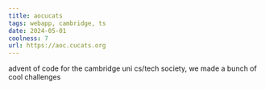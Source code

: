 ```yaml
---
title: aocucats
tags: webapp, cambridge, ts
date: 2024-05-01
coolness: 7
url: https://aoc.cucats.org
---
```


advent of code for the cambridge uni cs/tech society, we made a bunch of cool challenges
